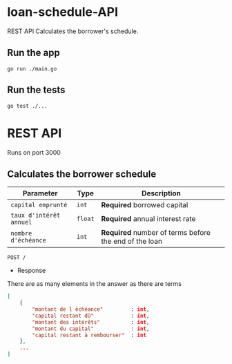 # loan-schedule-API

REST API Calculates the borrower's schedule.

## Run the app

    go run ./main.go

## Run the tests

    go test ./...

# REST API

Runs on port 3000

## Calculates the borrower schedule

| Parameter                     | Type    | Description                                              |
| ----------------------------- | ------- | -------------------------------------------------------- |
| `capital emprunté`            | `int`   | **Required** borrowed capital                            |
| `taux d'intérêt annuel`       | `float` | **Required** annual interest rate                        |
| `nombre d'échéance`           | `int`   | **Required** number of terms before the end of the loan  |

```http
POST /
```

- Response

There are as many elements in the answer as there are terms

```json
[
    {
        "montant de l échéance"         : int,
        "capital restant dû"            : int,
        "montant des intérêts"          : int,
        "montant du capital"            : int,
        "capital restant à rembourser"  : int
    },
    ...
]
```